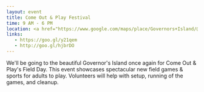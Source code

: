 ```yaml
---
layout: event
title: Come Out & Play Festival
time: 9 AM - 6 PM
location: <a href="https://www.google.com/maps/place/Governors+Island/@40.6885844,-74.0193751,15z/data=!3m1!4b1!4m5!3m4!1s0x89c25a7ada7d834f:0x78c2917911c7f535!8m2!3d40.6894501!4d-74.016792">Governors Island</a>
links:
   - https://goo.gl/y21qem
   - http://goo.gl/hjbrDO
---
```

We'll be going to the beautiful Governor's Island once again for Come Out & Play's Field Day. This event showcases spectacular new field games & sports for adults to play. Volunteers will help with setup, running of the games, and cleanup.